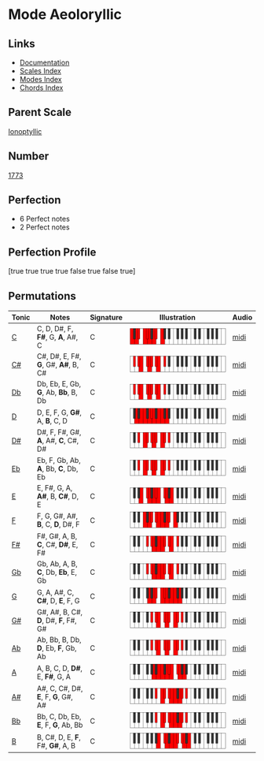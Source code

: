 # Mode Aeoloryllic

## Links

- [Documentation](index.md)
- [Scales Index](Scales.md)
- [Modes Index](Modes.md)
- [Chords Index](Chords.md)

## Parent Scale

[Ionoptyllic](ScaleIonoptyllic.md)

## Number

[1773](https://ianring.com/musictheory/scales/1773)

## Perfection

- 6 Perfect notes
- 2 Perfect notes

## Perfection Profile

[true true true true false true false true]

## Permutations

| Tonic | Notes | Signature | Illustration | Audio |
|-------|-------|-----------|--------------|-------|
| [C](ModeCNaturalAeoloryllic.md) | C, D, D#, F, **F#**, G, **A**, A#, C | C | ![CNaturalAeoloryllic](ModeCNaturalAeoloryllic.png) | [midi](https://github.com/edipermadi/music/blob/main/docs/ModeCNaturalAeoloryllic.mid?raw=true) |
| [C#](ModeCSharpAeoloryllic.md) | C#, D#, E, F#, **G**, G#, **A#**, B, C# | C | ![CSharpAeoloryllic](ModeCSharpAeoloryllic.png) | [midi](https://github.com/edipermadi/music/blob/main/docs/ModeCSharpAeoloryllic.mid?raw=true) |
| [Db](ModeDFlatAeoloryllic.md) | Db, Eb, E, Gb, **G**, Ab, **Bb**, B, Db | C | ![DFlatAeoloryllic](ModeDFlatAeoloryllic.png) | [midi](https://github.com/edipermadi/music/blob/main/docs/ModeDFlatAeoloryllic.mid?raw=true) |
| [D](ModeDNaturalAeoloryllic.md) | D, E, F, G, **G#**, A, **B**, C, D | C | ![DNaturalAeoloryllic](ModeDNaturalAeoloryllic.png) | [midi](https://github.com/edipermadi/music/blob/main/docs/ModeDNaturalAeoloryllic.mid?raw=true) |
| [D#](ModeDSharpAeoloryllic.md) | D#, F, F#, G#, **A**, A#, **C**, C#, D# | C | ![DSharpAeoloryllic](ModeDSharpAeoloryllic.png) | [midi](https://github.com/edipermadi/music/blob/main/docs/ModeDSharpAeoloryllic.mid?raw=true) |
| [Eb](ModeEFlatAeoloryllic.md) | Eb, F, Gb, Ab, **A**, Bb, **C**, Db, Eb | C | ![EFlatAeoloryllic](ModeEFlatAeoloryllic.png) | [midi](https://github.com/edipermadi/music/blob/main/docs/ModeEFlatAeoloryllic.mid?raw=true) |
| [E](ModeENaturalAeoloryllic.md) | E, F#, G, A, **A#**, B, **C#**, D, E | C | ![ENaturalAeoloryllic](ModeENaturalAeoloryllic.png) | [midi](https://github.com/edipermadi/music/blob/main/docs/ModeENaturalAeoloryllic.mid?raw=true) |
| [F](ModeFNaturalAeoloryllic.md) | F, G, G#, A#, **B**, C, **D**, D#, F | C | ![FNaturalAeoloryllic](ModeFNaturalAeoloryllic.png) | [midi](https://github.com/edipermadi/music/blob/main/docs/ModeFNaturalAeoloryllic.mid?raw=true) |
| [F#](ModeFSharpAeoloryllic.md) | F#, G#, A, B, **C**, C#, **D#**, E, F# | C | ![FSharpAeoloryllic](ModeFSharpAeoloryllic.png) | [midi](https://github.com/edipermadi/music/blob/main/docs/ModeFSharpAeoloryllic.mid?raw=true) |
| [Gb](ModeGFlatAeoloryllic.md) | Gb, Ab, A, B, **C**, Db, **Eb**, E, Gb | C | ![GFlatAeoloryllic](ModeGFlatAeoloryllic.png) | [midi](https://github.com/edipermadi/music/blob/main/docs/ModeGFlatAeoloryllic.mid?raw=true) |
| [G](ModeGNaturalAeoloryllic.md) | G, A, A#, C, **C#**, D, **E**, F, G | C | ![GNaturalAeoloryllic](ModeGNaturalAeoloryllic.png) | [midi](https://github.com/edipermadi/music/blob/main/docs/ModeGNaturalAeoloryllic.mid?raw=true) |
| [G#](ModeGSharpAeoloryllic.md) | G#, A#, B, C#, **D**, D#, **F**, F#, G# | C | ![GSharpAeoloryllic](ModeGSharpAeoloryllic.png) | [midi](https://github.com/edipermadi/music/blob/main/docs/ModeGSharpAeoloryllic.mid?raw=true) |
| [Ab](ModeAFlatAeoloryllic.md) | Ab, Bb, B, Db, **D**, Eb, **F**, Gb, Ab | C | ![AFlatAeoloryllic](ModeAFlatAeoloryllic.png) | [midi](https://github.com/edipermadi/music/blob/main/docs/ModeAFlatAeoloryllic.mid?raw=true) |
| [A](ModeANaturalAeoloryllic.md) | A, B, C, D, **D#**, E, **F#**, G, A | C | ![ANaturalAeoloryllic](ModeANaturalAeoloryllic.png) | [midi](https://github.com/edipermadi/music/blob/main/docs/ModeANaturalAeoloryllic.mid?raw=true) |
| [A#](ModeASharpAeoloryllic.md) | A#, C, C#, D#, **E**, F, **G**, G#, A# | C | ![ASharpAeoloryllic](ModeASharpAeoloryllic.png) | [midi](https://github.com/edipermadi/music/blob/main/docs/ModeASharpAeoloryllic.mid?raw=true) |
| [Bb](ModeBFlatAeoloryllic.md) | Bb, C, Db, Eb, **E**, F, **G**, Ab, Bb | C | ![BFlatAeoloryllic](ModeBFlatAeoloryllic.png) | [midi](https://github.com/edipermadi/music/blob/main/docs/ModeBFlatAeoloryllic.mid?raw=true) |
| [B](ModeBNaturalAeoloryllic.md) | B, C#, D, E, **F**, F#, **G#**, A, B | C | ![BNaturalAeoloryllic](ModeBNaturalAeoloryllic.png) | [midi](https://github.com/edipermadi/music/blob/main/docs/ModeBNaturalAeoloryllic.mid?raw=true) |
